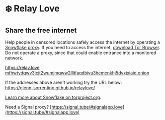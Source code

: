 # ❄️ Relay Love

## Share the free internet
Help people in censored locations safely access the internet by operating a [Snowflake proxy](https://snowflake.torproject.org/).
If you need to access the internet, [download Tor Browser](https://www.torproject.org/download/). Do not operate a proxy, since that could enable entrance into a monitored network.

https://relay.love<br>
[mfhwtydqwv3jcjt2wumjmqww2llltfaqdbivu3hcmcnkhj5dvxjxiaid.onion](http://mfhwtydqwv3jcjt2wumjmqww2llltfaqdbivu3hcmcnkhj5dvxjxiaid.onion)

If the addresses above aren't working try the URL below:<br>
https://glenn-sorrentino.github.io/relaylove/<br>

[Learn more about Snowflake on torproject.org](https://snowflake.torproject.org/).

Need a Signal proxy? [https://signal.tube/#signalapp.love](https://signal.tube/#signalapp.love)
